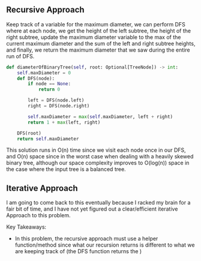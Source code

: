 ## Recursive Approach
Keep track of a variable for the maximum diameter, we can perform DFS where at each node, we get the height of the left subtree, the height of the right subtree, update the maximum diameter variable to the max of the current maximum diameter and the sum of the left and right subtree heights, and finally, we return the maximum diameter that we saw during the entire run of DFS.
``` python
def diameterOfBinaryTree(self, root: Optional[TreeNode]) -> int:
	self.maxDiameter = 0
	def DFS(node):
		if node == None:
			return 0

		left = DFS(node.left)
		right = DFS(node.right)

		self.maxDiameter = max(self.maxDiameter, left + right)
		return 1 + max(left, right)

	DFS(root)
	return self.maxDiameter
```
This solution runs in O(n) time since we visit each node once in our DFS, and O(n) space since in the worst case when dealing with a heavily skewed binary tree, although our space complexity improves to O(log(n)) space in the case where the input tree is a balanced tree.
## Iterative Approach
I am going to come back to this eventually because I racked my brain for a fair bit of time, and I have not yet figured out a clear/efficient iterative Approach to this problem.

Key Takeaways:
- In this problem, the recursive approach must use a helper function/method since what our recursion returns is different to what we are keeping track of (the DFS function returns the )